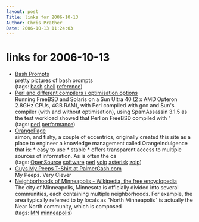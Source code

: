 ```yaml
---
layout: post
Title: links for 2006-10-13  
Author: Chris Prather
Date: 2006-10-13 11:24:03
---
```


# links for 2006-10-13
<ul class="delicious">
	<li>
		<div class="delicious-link"><a href="http://www.gilesorr.com/bashprompt/prompts/">Bash Prompts</a></div>
		<div class="delicious-extended">pretty pictures of bash prompts</div>
		<div class="delicious-tags">(tags: <a href="http://del.icio.us/perigrin/bash">bash</a> <a href="http://del.icio.us/perigrin/shell">shell</a> <a href="http://del.icio.us/perigrin/reference">reference</a>)</div>
	</li>
	<li>
		<div class="delicious-link"><a href="http://use.perl.org/~nik/journal/30936">Perl and different compilers / optimisation options</a></div>
		<div class="delicious-extended">Running FreeBSD and Solaris on a Sun Ultra 40 (2 x AMD Opteron 2.8GHz CPUs, 4GB RAM), with Perl compiled with gcc and Sun's compiler (with and without optimisation), using SpamAssassin 3.1.5 as the test workload showed that Perl on FreeBSD compiled with '</div>
		<div class="delicious-tags">(tags: <a href="http://del.icio.us/perigrin/perl">perl</a> <a href="http://del.icio.us/perigrin/performance">performance</a>)</div>
	</li>
	<li>
		<div class="delicious-link"><a href="http://uc.org/read/">OrangePage</a></div>
		<div class="delicious-extended">simon, and fishy, a couple of eccentrics, originally created this site as a place to engineer a knowledge management called OrangeIndulgence that is: * easy to use * stable * offers transparent access to multiple sources of information. As is often the ca</div>
		<div class="delicious-tags">(tags: <a href="http://del.icio.us/perigrin/OpenSource">OpenSource</a> <a href="http://del.icio.us/perigrin/software">software</a> <a href="http://del.icio.us/perigrin/perl">perl</a> <a href="http://del.icio.us/perigrin/voip">voip</a> <a href="http://del.icio.us/perigrin/asterisk">asterisk</a> <a href="http://del.icio.us/perigrin/zoip">zoip</a>)</div>
	</li>
	<li>
		<div class="delicious-link"><a href="http://www.palmercash.com/product.asp?3=308">Guys My Peeps T-Shirt at PalmerCash.com</a></div>
		<div class="delicious-extended">My Peeps. Very Clever</div>
	</li>
	<li>
		<div class="delicious-link"><a href="http://en.wikipedia.org/wiki/Neighborhoods_of_Minneapolis">Neighborhoods of Minneapolis - Wikipedia, the free encyclopedia</a></div>
		<div class="delicious-extended">The city of Minneapolis, Minnesota is officially divided into several communities, each containing multiple neighborhoods. For example, the area typically referred to by locals as "North Minneapolis" is actually the Near North community, which is composed</div>
		<div class="delicious-tags">(tags: <a href="http://del.icio.us/perigrin/MN">MN</a> <a href="http://del.icio.us/perigrin/minneapolis">minneapolis</a>)</div>
	</li>
</ul>

